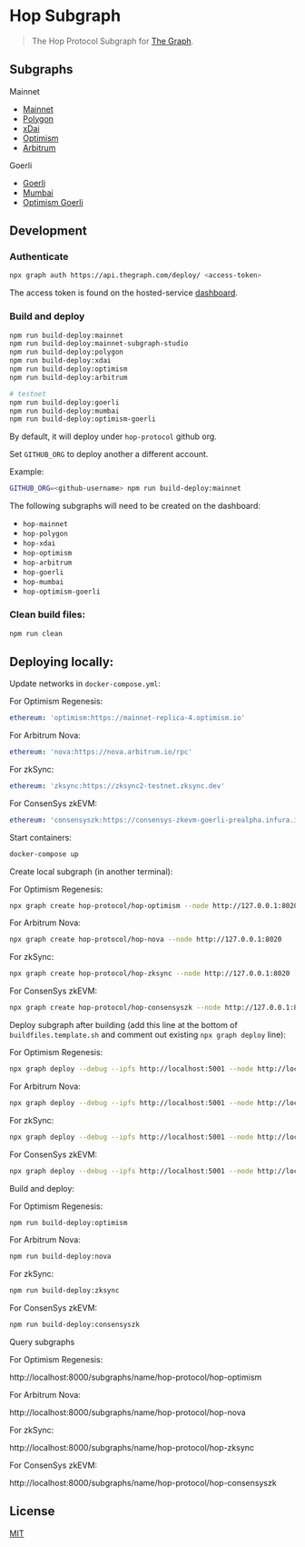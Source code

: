 # Hop Subgraph

> The Hop Protocol Subgraph for [The Graph](https://thegraph.com/).

## Subgraphs

Mainnet

- [Mainnet](https://thegraph.com/explorer/subgraph/hop-protocol/hop-mainnet)
- [Polygon](https://thegraph.com/explorer/subgraph/hop-protocol/hop-polygon)
- [xDai](https://thegraph.com/explorer/subgraph/hop-protocol/hop-xdai)
- [Optimism](https://thegraph.com/explorer/subgraph/hop-protocol/hop-optimism)
- [Arbitrum](https://thegraph.com/explorer/subgraph/hop-protocol/hop-arbitrum)

Goerli

- [Goerli](https://thegraph.com/explorer/subgraph/hop-protocol/hop-goerli)
- [Mumbai](https://thegraph.com/explorer/subgraph/hop-protocol/hop-mumbai)
- [Optimism Goerli](https://thegraph.com/explorer/subgraph/hop-protocol/hop-optimism-goerli)

## Development

### Authenticate

```bash
npx graph auth https://api.thegraph.com/deploy/ <access-token>
```

The access token is found on the hosted-service [dashboard](https://thegraph.com/hosted-service/dashboard).

### Build and deploy

```bash
npm run build-deploy:mainnet
npm run build-deploy:mainnet-subgraph-studio
npm run build-deploy:polygon
npm run build-deploy:xdai
npm run build-deploy:optimism
npm run build-deploy:arbitrum

# testnet
npm run build-deploy:goerli
npm run build-deploy:mumbai
npm run build-deploy:optimism-goerli
```

By default, it will deploy under `hop-protocol` github org.

Set `GITHUB_ORG` to deploy another a different account.

Example:

```bash
GITHUB_ORG=<github-username> npm run build-deploy:mainnet
```

The following subgraphs will need to be created on the dashboard:

- `hop-mainnet`
- `hop-polygon`
- `hop-xdai`
- `hop-optimism`
- `hop-arbitrum`
- `hop-goerli`
- `hop-mumbai`
- `hop-optimism-goerli`

### Clean build files:

```bash
npm run clean
```

## Deploying locally:

Update networks in `docker-compose.yml`:

For Optimism Regenesis:

```yml
ethereum: 'optimism:https://mainnet-replica-4.optimism.io'
```

For Arbitrum Nova:

```yml
ethereum: 'nova:https://nova.arbitrum.io/rpc'
```

For zkSync:

```yml
ethereum: 'zksync:https://zksync2-testnet.zksync.dev'
```

For ConsenSys zkEVM:

```yml
ethereum: 'consensyszk:https://consensys-zkevm-goerli-prealpha.infura.io/v3/YOUR_PROJECT_ID'
```

Start containers:

```bash
docker-compose up
```

Create local subgraph (in another terminal):

For Optimism Regenesis:

```bash
npx graph create hop-protocol/hop-optimism --node http://127.0.0.1:8020
```

For Arbitrum Nova:

```bash
npx graph create hop-protocol/hop-nova --node http://127.0.0.1:8020
```

For zkSync:

```bash
npx graph create hop-protocol/hop-zksync --node http://127.0.0.1:8020
```

For ConsenSys zkEVM:

```bash
npx graph create hop-protocol/hop-consensyszk --node http://127.0.0.1:8020
```

Deploy subgraph after building (add this line at the bottom of `buildfiles.template.sh` and comment out existing `npx graph deploy` line):

For Optimism Regenesis:

```bash
npx graph deploy --debug --ipfs http://localhost:5001 --node http://localhost:8020 hop-protocol/hop-optimism
```

For Arbitrum Nova:

```bash
npx graph deploy --debug --ipfs http://localhost:5001 --node http://localhost:8020 hop-protocol/hop-nova
```

For zkSync:

```bash
npx graph deploy --debug --ipfs http://localhost:5001 --node http://localhost:8020 hop-protocol/hop-zksync
```

For ConsenSys zkEVM:

```bash
npx graph deploy --debug --ipfs http://localhost:5001 --node http://localhost:8020 hop-protocol/hop-consensyszk
```

Build and deploy:

For Optimism Regenesis:

```bash
npm run build-deploy:optimism
```

For Arbitrum Nova:

```bash
npm run build-deploy:nova
```

For zkSync:

```bash
npm run build-deploy:zksync
```

For ConsenSys zkEVM:

```bash
npm run build-deploy:consensyszk
```

Query subgraphs

For Optimism Regenesis:

http://localhost:8000/subgraphs/name/hop-protocol/hop-optimism

For Arbitrum Nova:

http://localhost:8000/subgraphs/name/hop-protocol/hop-nova

For zkSync:

http://localhost:8000/subgraphs/name/hop-protocol/hop-zksync

For ConsenSys zkEVM:

http://localhost:8000/subgraphs/name/hop-protocol/hop-consensyszk

## License

[MIT](LICENSE)
